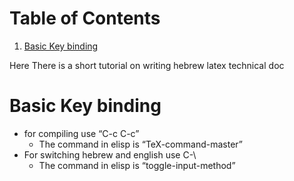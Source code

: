 
# Table of Contents

1.  [Basic Key binding](#orga004409)

Here There is a short tutorial on writing hebrew latex technical doc


<a id="orga004409"></a>

# Basic Key binding

-   for compiling use &ldquo;C-c C-c&rdquo;
    -   The command in elisp is &ldquo;TeX-command-master&rdquo;
-   For switching hebrew and english use C-\\
    -   The command in elisp is &ldquo;toggle-input-method&rdquo;

